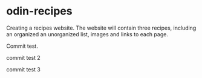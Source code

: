 # odin-recipes

Creating a recipes website. The website will contain three recipes, including an organized an unorganized list, images and links to each page.

Commit test.

commit test 2

commit test 3